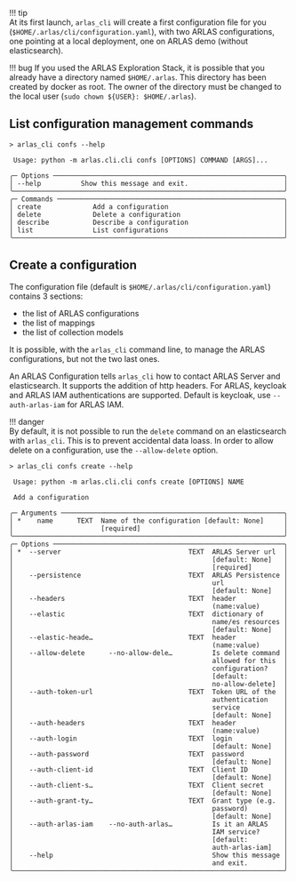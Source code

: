 
!!! tip  
    At its first launch, `arlas_cli` will create a first configuration file for you (`$HOME/.arlas/cli/configuration.yaml`), with two ARLAS configurations, one pointing at a local deployment, one on ARLAS demo (without elasticsearch).

!!! bug 
    If you used the ARLAS Exploration Stack, it is possible that you already have a directory named `$HOME/.arlas`. This directory has been created by docker as root. The owner of the directory must be changed to the local user (`sudo chown ${USER}: $HOME/.arlas`).

## List configuration management commands

<!-- termynal -->
```shell
> arlas_cli confs --help
                                                                      
 Usage: python -m arlas.cli.cli confs [OPTIONS] COMMAND [ARGS]...     
                                                                      
╭─ Options ──────────────────────────────────────────────────────────╮
│ --help          Show this message and exit.                        │
╰────────────────────────────────────────────────────────────────────╯
╭─ Commands ─────────────────────────────────────────────────────────╮
│ create             Add a configuration                             │
│ delete             Delete a configuration                          │
│ describe           Describe a configuration                        │
│ list               List configurations                             │
╰────────────────────────────────────────────────────────────────────╯

```

## Create a configuration

The configuration file (default is `$HOME/.arlas/cli/configuration.yaml`) contains 3 sections:

- the list of ARLAS configurations
- the list of mappings
- the list of collection models

It is possible, with the `arlas_cli` command line, to manage the ARLAS configurations, but not the two last ones.

An ARLAS Configuration tells `arlas_cli` how to contact ARLAS Server and elasticsearch. It supports the addition of http headers. For ARLAS, keycloak and ARLAS IAM authentications are supported. Default is keycloak, use `--auth-arlas-iam` for ARLAS IAM.

!!! danger  
    By default, it is not possible to run the `delete` command on an elasticsearch with `arlas_cli`. This is to prevent accidental data loass. In order to allow delete on a configuration, use the `--allow-delete` option.

<!-- termynal -->
```shell
> arlas_cli confs create --help
                                                                      
 Usage: python -m arlas.cli.cli confs create [OPTIONS] NAME           
                                                                      
 Add a configuration                                                  
                                                                      
╭─ Arguments ────────────────────────────────────────────────────────╮
│ *    name      TEXT  Name of the configuration [default: None]     │
│                      [required]                                    │
╰────────────────────────────────────────────────────────────────────╯
╭─ Options ──────────────────────────────────────────────────────────╮
│ *  --server                                TEXT  ARLAS Server url  │
│                                                  [default: None]   │
│                                                  [required]        │
│    --persistence                           TEXT  ARLAS Persistence │
│                                                  url               │
│                                                  [default: None]   │
│    --headers                               TEXT  header            │
│                                                  (name:value)      │
│    --elastic                               TEXT  dictionary of     │
│                                                  name/es resources │
│                                                  [default: None]   │
│    --elastic-heade…                        TEXT  header            │
│                                                  (name:value)      │
│    --allow-delete      --no-allow-dele…          Is delete command │
│                                                  allowed for this  │
│                                                  configuration?    │
│                                                  [default:         │
│                                                  no-allow-delete]  │
│    --auth-token-url                        TEXT  Token URL of the  │
│                                                  authentication    │
│                                                  service           │
│                                                  [default: None]   │
│    --auth-headers                          TEXT  header            │
│                                                  (name:value)      │
│    --auth-login                            TEXT  login             │
│                                                  [default: None]   │
│    --auth-password                         TEXT  password          │
│                                                  [default: None]   │
│    --auth-client-id                        TEXT  Client ID         │
│                                                  [default: None]   │
│    --auth-client-s…                        TEXT  Client secret     │
│                                                  [default: None]   │
│    --auth-grant-ty…                        TEXT  Grant type (e.g.  │
│                                                  password)         │
│                                                  [default: None]   │
│    --auth-arlas-iam    --no-auth-arlas…          Is it an ARLAS    │
│                                                  IAM service?      │
│                                                  [default:         │
│                                                  auth-arlas-iam]   │
│    --help                                        Show this message │
│                                                  and exit.         │
╰────────────────────────────────────────────────────────────────────╯

```
